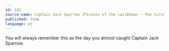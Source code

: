 ```yaml
---
id: 142
source-name: Captain Jack Sparrow (Pirates of the caribbean - The Curse Of The Black Pearl)
published: true
language: en
---
```

You will always remember this as the day you almost caught Captain Jack Sparrow.
